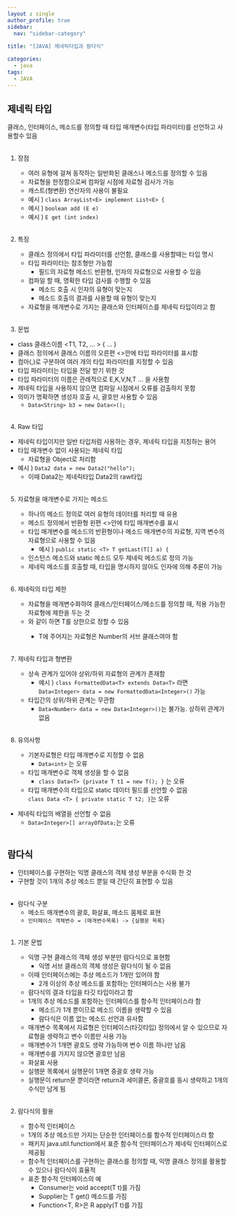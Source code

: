 ```yaml
---
layout : single
author_profile: true
sidebar: 
  nav: "sidebar-category"
  
title: "[JAVA] 제네릭타입과 람다식"

categories:
  - java
tags:
  - JAVA
---
```


## 제네릭 타입
클래스, 인터페이스, 메소드를 정의할 때 타입 매개변수(타입 파라미터)를 선언하고 사용할수 있음<br><br>

1. 장점<br>
	- 여러 유형에 걸쳐 동작하는 일반화된 클래스나 메소드를 정의할 수 있음<br>
	- 자료형을 한정함으로써 컴파일 시점에 자료형 검사가 가능<br>
	- 캐스트(형변환) 연산자의 사용이 불필요<br>
	- 예시 ) ``class ArrayList<E> implement List<E> {``<br>
	- 예시 ) ``boolean add (E e)``<br>
	- 예시 ) ``E get (int index)``<br><br>

2. 특징<br>
	- 클래스 정의에서 타입 파라미터를 선언함, 클래스를 사용할때는 타입 명시<br>
	- 타입 파라미터는 참조형만 가능함<br>
		- 필드의 자료형 메소드 반환형, 인자의 자료형으로 사용할 수 있음<br>
	- 컴파일 할 때, 명확한 타입 검사를 수행할 수 있음<br>
		- 메소드 호출 시 인자의 유형이 맞는지<br>
		- 메소드 호출의 결과를 사용할 때 유형이 맞는지<br>
	- 자료형을 매개변수로 가지는 클래스와 인터페이스를 제네릭 타입이라고 함<br><br>

3. 문법<br>
- class 클래스이름 <T1, T2, ... > { ... }<br>
- 클래스 정의에서 클래스 이름의 오른편 <>안에 타입 파라미터를 표시함<br>
- 컴마(,)로 구분하여 여러 개의 타입 파라미터를 지정할 수 있음<br>
- 타입 파라미터는 타입을 전달 받기 위한 것<br>
- 타입 파라미터의 이름은 관례적으로 E,K,V,N,T ... 을 사용함<br>
- 제네릭 타입을 사용하지 않으면 컴파일 시점에서 오류를 검출하지 못함<br>
- 의미가 명확하면 생성자 호출 시, 괄호만 사용할 수 있음<br>
	- ``Data<String> b3 = new Data<>();``<br><br>

4. Raw 타입<br>
- 제네릭 타입이지만 일반 타입처럼 사용하는 경우, 제네릭 타입을 지칭하는 용어<br>
- 타입 매개변수 없이 사용되는 제네릭 타입<br>
	- 자료형을 Object로 처리함<br>
- 예시 ) ``Data2 data = new Data2("hello");``<br>
	- 이때 Data2는 제네릭타입 Data2<T>의 raw타입<br><br>

5. 자료형을 매개변수로 가지는 메소드<br>
	- 하나의 메소드 정의로 여러 유형의 데이터를 처리할 때 유용<br>
	- 메소드 정의에서 반환형 왼편 <>안에 타입 매개변수를 표시<br>
	- 타입 매개변수를 메소드의 반환형이나 메소드 매개변수의 자료형, 지역 변수의 자료형으로 사용할 수 있음<br>
		- 예시 ) ``public static <T> T getLast(T[] a) {``<br>
	- 인스턴스 메소드와 static  메소드 모두 제네릭 메소드로 정의 가능<br>
	- 제네릭 메소드를 호출할 때, 타입을 명시하지 않아도 인자에 의해 추론이 가능<br><br>
	
6. 제네릭의 타입 제한<br>
	- 자료형을 매개변수화하여 클래스/인터페이스/메소드를 정의할 때, 적용 가능한 자료형에 제한을 두는 것<br>
	- <T extends Number>와 같이 하면 T를 상한으로 정할 수 있음<br>
		- T에 주어지는 자료형은 Number의 서브 클래스여야 함<br><br>

7. 제네릭 타입과 형변환<br>
	- 상속 관계가 있어야 상위/하위 자료형의 관계가 존재함<br>
		- 예시 ) ``class FormattedData<T> extends Data<T>`` 라면 ``Data<Integer> data = new FormattedData<Integer>()`` 가능<br>
	- 타입간의 상위/하위 관계는 무관함<br>
		- ``Data<Number> data = new Data<Integer>()``는 불가능. 상하위 관계가 없음<br><br>

8. 유의사항<br>
	- 기본자료형은 타입 매개변수로 지정할 수 없음<br>
		- ``Data<int>`` 는 오류<br>
	- 타입 매개변수로 객체 생성을 할 수 없음<br>
		- ``class Data<T> {private T t1 = new T(); }`` 는 오류<br>
	- 타입 매개변수의 타입으로 static 데이터 필드를 선언할 수 없음<br>
		``class Data <T> { private static T t2; }``는 오류<br>
 - 제네릭 타입의 배열을 선언할 수 없음<br>
	 - ``Data<Integer>[] arrayOfData;``는 오류<br><br>

## 람다식
- 인터페이스를 구현하는 익명 클래스의 객체 생성 부분을 수식화 한 것<br>
- 구현할 것이 1개의 추상 메소드 뿐일 때 간단히 표현할 수 있음<br><br>

* 람다식 구분<br>
	- 메소드 매개변수의 괄호, 화살표, 메소드 몸체로 표현<br>
	- ``인터페이스 객체변수 = (매개변수목록) -> {실행문 목록}``<br><br>

1. 기본 문법<br>
	- 익명 구현 클래스의 객체 생성 부분만 람다식으로 표현함<br>
		- 익명 서브 클래스의 객체 생성은 람다식이 될 수 없음<br>
	- 이때 인터페이스에는 추상 메소드가 1개만 있어야 함<br>
		- 2개 이상의 추상 메소드를 포함하는 인터페이스는 사용 불가<br>
	- 람다식의 결과 타입을 타깃 타입이라고 함<br>
	- 1개의 추상 메소드를 포함하는 인터페이스를 함수적 인터페이스라 함<br>
		- 메소드가 1개 뿐이므로 메소드 이름을 생략할 수 있음<br>
		- 람다식은 이름 없는 메소드 선언과 유사함<br>
	- 매개변수 목록에서 자료형은 인터페이스(타깃타입) 정의에서 알 수 있으므로 자료형을 생략하고 변수 이름만 사용 가능<br>
	- 매개변수가 1개면 괄호도 생략 가능하며 변수 이름 하나만 남음<br>
	- 매개변수를 가지지 않으면 괄호만 남음<br>
	- 화살표 사용<br>
	- 실행문 목록에서 실행문이 1개면 중괄호 생략 가능<br>
	- 실행문이 return문 뿐이라면 return과 세미콜론, 중괄호를 동시 생략하고 1개의 수식만 남게 됨<br><br>

2. 람다식의 활용<br>
	- 함수적 인터페이스<br>
	-  1개의 추상 메소드만 가지는 단순한 인터페이스를 함수적 인터페이스라 함<br>
	- 패키지 java.util.function에서 표준 함수적 인터페이스가 제네릭 인터페이스로 제공됨<br>
	- 함수적 인터페이스를 구현하는 클래스를 정의할 때, 익명 클래스 정의를 활용할 수 있으나 람다식이 효율적<br>
	- 표준 함수적 인터페이스의 예<br>
		- Consumer<T>는 void accept(T t)를 가짐<br>
		- Supplier<T>는 T get() 메소드를 가짐<br>
		- Function<T, R>은 R apply(T t)를 가짐<br>
